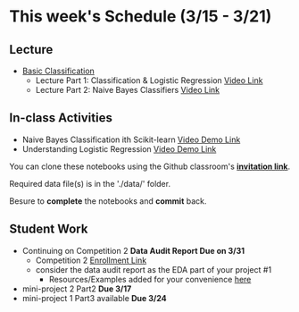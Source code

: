 # This week's Schedule (3/15 - 3/21)

## Lecture
+ [Basic Classification](https://docs.google.com/presentation/d/1LhrVq2Q9fnH5fU-X859qA2phK75GMFfhn9Svb7bjSO0/edit?usp=sharing)
  + Lecture Part 1: Classification & Logistic Regression [Video Link](https://www.dropbox.com/s/xyzk8u38dsczcup/classification_log_reg.mp4?dl=0)
  + Lecture Part 2: Naive Bayes Classifiers [Video Link](https://www.dropbox.com/s/k2px6bxaybceppx/naivebayes.mp4?dl=0)

## In-class Activities
+ Naive Bayes Classification ith Scikit-learn [Video Demo Link](https://www.dropbox.com/s/knmhv17cyfyjvv4/logreg_tutorial.mp4?dl=0)
+ Understanding Logistic Regression [Video Demo Link](https://www.dropbox.com/s/74zf423nxofctse/nb_tutorial.mp4?dl=0)

You can clone these notebooks using the Github classroom's [__invitation link__](https://classroom.github.com/a/R8AYmBYB).

Required data file(s) is in the './data/' folder.

Besure to __complete__ the notebooks and __commit__ back.

## Student Work
+ Continuing on Competition 2 __Data Audit Report Due on 3/31__
  + Competition 2 [Enrollment Link]()
  + consider the data audit report as the EDA part of your project #1
    - Resources/Examples added for your convenience [here](https://github.com/DrJieTao/ba545-docs/blob/master/competition2/resources.md)
+ mini-project 2 Part2  __Due 3/17__
+ mini-project 1 Part3 available __Due 3/24__
